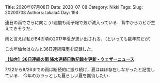 ﻿Title: 2020年07月08日
Date: 2020-07-08
Category: Nikki
Tags: 
Slug: 20200708
Authors: takala4
Day: 194



連日の雨でさらに向こう1週間も雨予報で気が滅入っている．背中からカビが生えてきそうだ．


雨と言えば私がB4の頃の2017年夏が思い出される．（といっても数年前だが）


この年仙台はなんと36日連続降雨を記録した．

**[【仙台】36日連続の雨 降水連続日数記録を更新 - ウェザーニュース](https://weathernews.jp/s/topics/201708/260085/)**


7/22から8/26までの雨は断続的に振り続け，夏はほぼ存在しなかったと記憶している．
今年のカラッとした夏らしい夏を期待したい．
